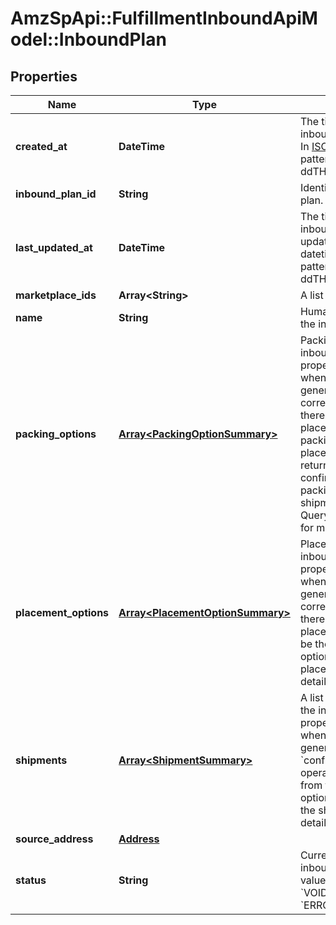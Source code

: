 # AmzSpApi::FulfillmentInboundApiModel::InboundPlan

## Properties
Name | Type | Description | Notes
------------ | ------------- | ------------- | -------------
**created_at** | **DateTime** | The time at which the inbound plan was created. In [ISO 8601](https://developer-docs.amazon.com/sp-api/docs/iso-8601) datetime with pattern &#x60;yyyy-MM-ddTHH:mm:ssZ&#x60;. | 
**inbound_plan_id** | **String** | Identifier of an inbound plan. | 
**last_updated_at** | **DateTime** | The time at which the inbound plan was last updated. In [ISO 8601](https://developer-docs.amazon.com/sp-api/docs/iso-8601) datetime format with pattern &#x60;yyyy-MM-ddTHH:mm:ssZ&#x60;. | 
**marketplace_ids** | **Array&lt;String&gt;** | A list of marketplace IDs. | 
**name** | **String** | Human-readable name of the inbound plan. | 
**packing_options** | [**Array&lt;PackingOptionSummary&gt;**](PackingOptionSummary.md) | Packing options for the inbound plan. This property will be populated when it has been generated via the corresponding operation. If there is a chosen placement option, only packing options for that placement option will be returned. If there are confirmed shipments, only packing options for those shipments will be returned. Query the packing option for more details. | [optional] 
**placement_options** | [**Array&lt;PlacementOptionSummary&gt;**](PlacementOptionSummary.md) | Placement options for the inbound plan. This property will be populated when it has been generated via the corresponding operation. If there is a chosen placement option, that will be the only returned option. Query the placement option for more details. | [optional] 
**shipments** | [**Array&lt;ShipmentSummary&gt;**](ShipmentSummary.md) | A list of shipment IDs for the inbound plan. This property is populated when it has been generated with the &#x60;confirmPlacementOptions&#x60; operation. Only shipments from the chosen placement option are returned. Query the shipment for more details. | [optional] 
**source_address** | [**Address**](Address.md) |  | 
**status** | **String** | Current status of the inbound plan. Possible values: &#x60;ACTIVE&#x60;, &#x60;VOIDED&#x60;, &#x60;SHIPPED&#x60;, &#x60;ERRORED&#x60;. | 

